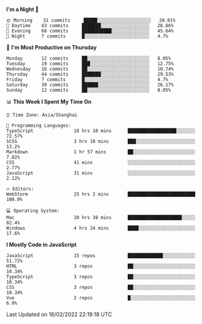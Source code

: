 <!--START_SECTION:waka-->
**I'm a Night 🦉** 

```text
🌞 Morning    31 commits     █████░░░░░░░░░░░░░░░░░░░░   20.81% 
🌆 Daytime    43 commits     ███████░░░░░░░░░░░░░░░░░░   28.86% 
🌃 Evening    68 commits     ███████████░░░░░░░░░░░░░░   45.64% 
🌙 Night      7 commits      █░░░░░░░░░░░░░░░░░░░░░░░░   4.7%

```
📅 **I'm Most Productive on Thursday** 

```text
Monday       12 commits     ██░░░░░░░░░░░░░░░░░░░░░░░   8.05% 
Tuesday      19 commits     ███░░░░░░░░░░░░░░░░░░░░░░   12.75% 
Wednesday    16 commits     ██░░░░░░░░░░░░░░░░░░░░░░░   10.74% 
Thursday     44 commits     ███████░░░░░░░░░░░░░░░░░░   29.53% 
Friday       7 commits      █░░░░░░░░░░░░░░░░░░░░░░░░   4.7% 
Saturday     39 commits     ██████░░░░░░░░░░░░░░░░░░░   26.17% 
Sunday       12 commits     ██░░░░░░░░░░░░░░░░░░░░░░░   8.05%

```


📊 **This Week I Spent My Time On** 

```text
⌚︎ Time Zone: Asia/Shanghai

💬 Programming Languages: 
TypeScript               18 hrs 10 mins      ██████████████████░░░░░░░   72.57% 
SCSS                     3 hrs 18 mins       ███░░░░░░░░░░░░░░░░░░░░░░   13.2% 
Markdown                 1 hr 57 mins        ██░░░░░░░░░░░░░░░░░░░░░░░   7.82% 
CSS                      41 mins             ░░░░░░░░░░░░░░░░░░░░░░░░░   2.77% 
JavaScript               31 mins             ░░░░░░░░░░░░░░░░░░░░░░░░░   2.12%

🔥 Editors: 
WebStorm                 25 hrs 2 mins       █████████████████████████   100.0%

💻 Operating System: 
Mac                      20 hrs 38 mins      ████████████████████░░░░░   82.4% 
Windows                  4 hrs 24 mins       ████░░░░░░░░░░░░░░░░░░░░░   17.6%

```

**I Mostly Code in JavaScript** 

```text
JavaScript               15 repos            █████████████░░░░░░░░░░░░   51.72% 
HTML                     3 repos             ██░░░░░░░░░░░░░░░░░░░░░░░   10.34% 
TypeScript               3 repos             ██░░░░░░░░░░░░░░░░░░░░░░░   10.34% 
CSS                      3 repos             ██░░░░░░░░░░░░░░░░░░░░░░░   10.34% 
Vue                      2 repos             █░░░░░░░░░░░░░░░░░░░░░░░░   6.9%

```



 Last Updated on 16/02/2022 22:19:18 UTC
<!--END_SECTION:waka-->

<!--
**likaiqiang/likaiqiang** is a ✨ _special_ ✨ repository because its `README.md` (this file) appears on your GitHub profile.

Here are some ideas to get you started:

- 🔭 I’m currently working on ...
- 🌱 I’m currently learning ...
- 👯 I’m looking to collaborate on ...
- 🤔 I’m looking for help with ...
- 💬 Ask me about ...
- 📫 How to reach me: ...
- 😄 Pronouns: ...
- ⚡ Fun fact: ...
-->
